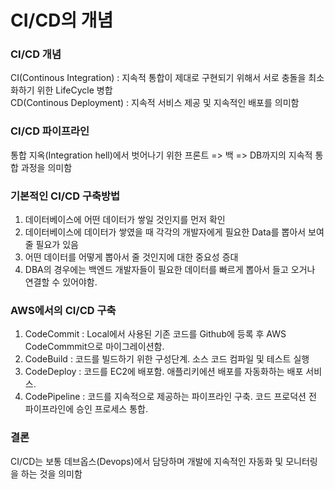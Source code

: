 # CI/CD의 개념

### CI/CD 개념
CI(Continous Integration) : 지속적 통합이 제대로 구현되기 위해서 서로 충돌을 최소화하기 위한 LifeCycle 병합  
CD(Continous Deployment) : 지속적 서비스 제공 및 지속적인 배포를 의미함  

### CI/CD 파이프라인
통합 지옥(Integration hell)에서 벗어나기 위한 프론트 => 백 => DB까지의 지속적 통합 과정을 의미함  

### 기본적인 CI/CD 구축방법
1. 데이터베이스에 어떤 데이터가 쌓일 것인지를 먼저 확인
2. 데이터베이스에 데이터가 쌓였을 때 각각의 개발자에게 필요한 Data를 뽑아서 보여줄 필요가 있음
3. 어떤 데이터를 어떻게 뽑아서 줄 것인지에 대한 중요성 증대
4. DBA의 경우에는 백엔드 개발자들이 필요한 데이터를 빠르게 뽑아서 들고 오거나 연결할 수 있어야함.

### AWS에서의 CI/CD 구축
1. CodeCommit : Local에서 사용된 기존 코드를 Github에 등록 후 AWS CodeCommmit으로 마이그레이션함.
2. CodeBuild : 코드를 빌드하기 위한 구성단계. 소스 코드 컴파일 및 테스트 실행
3. CodeDeploy : 코드를 EC2에 배포함. 애플리키에션 배포를 자동화하는 배포 서비스.
4. CodePipeline : 코드를 지속적으로 제공하는 파이프라인 구축. 코드 프로덕션 전 파이프라인에 승인 프로세스 통합. 

### 결론
CI/CD는 보통 데브옵스(Devops)에서 담당하며 개발에 지속적인 자동화 및 모니터링을 하는 것을 의미함
